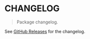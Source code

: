 # CHANGELOG

> Package changelog.

See [GitHub Releases](https://github.com/stdlib-js/stats-iter-msumabs/releases) for the changelog.
